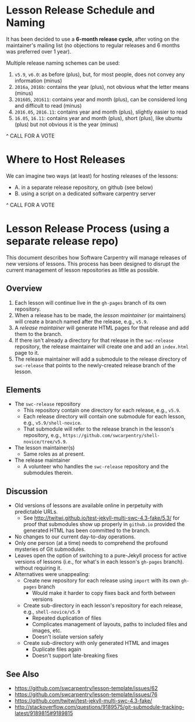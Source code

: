 # Lesson Release Schedule and Naming

It has been decided to use a **6-month release cycle**, after voting on the maintainer's mailing list (no objections to regular releases and 6 months was preferred over 1 year).

Multiple release naming schemes can be used:

1. `v5.9`, `v6.0`: as before (plus), but, for most people, does not convey any information (minus)
2. `2016a`, `2016b`: contains the year (plus), not obvious what the letter means (minus)
3. `201605`, `201611`: contains year and month (plus), can be considered long and difficult to read (minus)
4. `2016.05`, `2016.11`: contains year and month (plus), slightly easier to read
5. `16.05`, `16.11`: contains year and month (plus), short (plus), like ubuntu (plus) but not obvious it is the year (minus)

^ CALL FOR A VOTE

# Where to Host Releases

We can imagine two ways (at least) for hosting releases of the lessons:

- A. in a separate release repository, on github (see below)
- B. using a script on a dedicated software carpentry server

^ CALL FOR A VOTE

# Lesson Release Process (using a separate release repo)

This document describes how Software Carpentry will manage releases of new versions of lessons.
This process has been designed to disrupt the current management of lesson repositories as little as possible.

## Overview

1. Each lesson will continue live in the `gh-pages` branch of its own repository.
2. When a release has to be made, the *lesson maintainer* (or maintainers) will create a branch named after the release, e.g., `v5.9`.
3. A *release maintainer* will generate HTML pages for that release and add them to the branch.
4. If there isn't already a directory for that release in the `swc-release` repository,
   the release maintainer will create one
   and add an `index.html` page to it.
5. The release maintainer will add a submodule to the release directory of `swc-release`
   that points to the newly-created release branch of the lesson.

## Elements

*  The `swc-release` repository
   * This repository contain one directory for each release, e.g., `v5.9`.
   *  Each release directory will contain one submodule for each lesson, e.g., `v5.9/shell-novice`.
   *  That submodule will refer to the release branch in the lesson's repository, e.g., `https://github.com/swcarpentry/shell-novice/tree/v5.9`.
*  The lesson maintainer(s)
   *  Same roles as at present.
*  The release maintainer
   *  A volunteer who handles the `swc-release` repository and the submodules therein.

## Discussion

*  Old versions of lessons are available online in perpetuity with predictable URLs.
   *  See <http://twitwi.github.io/test-jekyll-multi-swc-4.3-fake/5.3/> for proof that submodules show up properly in `github.io`
      provided the generated HTML has been committed to the branch.
*  No changes to our current day-to-day operations.
*  Only one person (at a time) needs to comprehend the profound mysteries of Git submodules.
*  Leaves open the option of switching to a pure-Jekyll process for active versions of lessons
   (i.e., for what's in each lesson's `gh-pages` branch).
   without requiring it.
*  Alternatives were unappealing:
   *  Create new repository for each release using `import` with its own `gh-pages` branch
      *  Would make it harder to copy fixes back and forth between versions
   *  Create sub-directory in each lesson's repository for each release, e.g., `shell-novice/v5.9`
      *  Repeated duplication of files
      *  Complicates management of layouts, paths to included files and images, etc.
      *  Doesn't isolate version safely
   *  Create sub-directory with only generated HTML and images
      *  Duplicate files again
      *  Doesn't support late-breaking fixes

## See Also

*   <https://github.com/swcarpentry/lesson-template/issues/62>
*   <https://github.com/swcarpentry/lesson-template/issues/76>
*   <https://github.com/twitwi/test-jekyll-multi-swc-4.3-fake/>
*   <http://stackoverflow.com/questions/9189575/git-submodule-tracking-latest/9189815#9189815>

